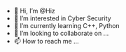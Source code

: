 - 👋 Hi, I’m @Hiz
- 👀 I’m interested in Cyber Security
- 🌱 I’m currently learning C++, Python
- 💞️ I’m looking to collaborate on ...
- 📫 How to reach me ...

<!---
Hizzy92/Hizzy92 is a ✨ special ✨ repository because its `README.md` (this file) appears on your GitHub profile.
You can click the Preview link to take a look at your changes.
--->
